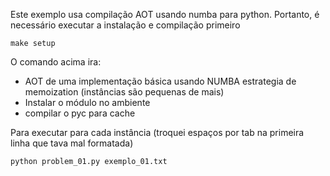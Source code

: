 
Este exemplo usa compilação AOT usando numba para python. Portanto,
é necessário executar a instalação e compilação primeiro

```
make setup
```

O comando acima ira:

- AOT de uma implementação básica usando NUMBA estrategia de memoization (instâncias são pequenas de mais)
- Instalar o módulo no ambiente
- compilar o pyc para cache

Para executar para cada instância (troquei espaços por tab na primeira linha que tava mal formatada)

```
python problem_01.py exemplo_01.txt
```
